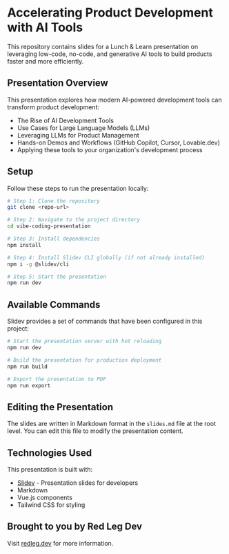 # Accelerating Product Development with AI Tools

This repository contains slides for a Lunch & Learn presentation on leveraging low-code, no-code, and generative AI tools to build products faster and more efficiently.

## Presentation Overview

This presentation explores how modern AI-powered development tools can transform product development:

- The Rise of AI Development Tools
- Use Cases for Large Language Models (LLMs)
- Leveraging LLMs for Product Management
- Hands-on Demos and Workflows (GitHub Copilot, Cursor, Lovable.dev)
- Applying these tools to your organization's development process

## Setup

Follow these steps to run the presentation locally:

```sh
# Step 1: Clone the repository
git clone <repo-url>

# Step 2: Navigate to the project directory
cd vibe-coding-presentation

# Step 3: Install dependencies
npm install

# Step 4: Install Slidev CLI globally (if not already installed)
npm i -g @slidev/cli

# Step 5: Start the presentation
npm run dev
```

## Available Commands

Slidev provides a set of commands that have been configured in this project:

```sh
# Start the presentation server with hot reloading
npm run dev

# Build the presentation for production deployment
npm run build

# Export the presentation to PDF
npm run export
```

## Editing the Presentation

The slides are written in Markdown format in the `slides.md` file at the root level. You can edit this file to modify the presentation content.

## Technologies Used

This presentation is built with:
- [Slidev](https://sli.dev/) - Presentation slides for developers
- Markdown
- Vue.js components
- Tailwind CSS for styling

## Brought to you by Red Leg Dev

Visit [redleg.dev](https://redleg.dev) for more information.
